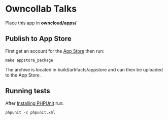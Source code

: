 # Owncollab Talks
Place this app in **owncloud/apps/**

## Publish to App Store

First get an account for the [App Store](http://apps.owncloud.com/) then run:

    make appstore_package

The archive is located in build/artifacts/appstore and can then be uploaded to the App Store.


## Running tests
After [Installing PHPUnit](http://phpunit.de/getting-started.html) run:

    phpunit -c phpunit.xml